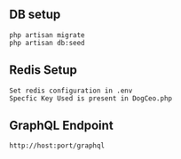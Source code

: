 

## DB setup

```
php artisan migrate
php artisan db:seed
```
## Redis Setup 
```
Set redis configuration in .env
Specfic Key Used is present in DogCeo.php
```

## GraphQL Endpoint
```
http://host:port/graphql
```
